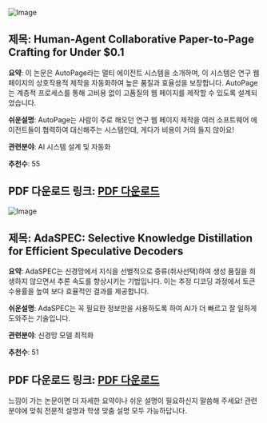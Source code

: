 ![Image](https://cdn-thumbnails.huggingface.co/social-thumbnails/papers/2510.19600.png)
## 제목: Human-Agent Collaborative Paper-to-Page Crafting for Under $0.1
**요약**: 이 논문은 AutoPage라는 멀티 에이전트 시스템을 소개하며, 이 시스템은 연구 웹 페이지의 상호작용적 제작을 자동화하여 높은 품질과 효율성을 보장합니다. AutoPage는 계층적 프로세스를 통해 고비용 없이 고품질의 웹 페이지를 제작할 수 있도록 설계되었습니다.

**쉬운설명**: AutoPage는 사람이 주로 해오던 연구 웹 페이지 제작을 여러 소프트웨어 에이전트들이 협력하여 대신해주는 시스템인데, 게다가 비용이 거의 들지 않아요!

**관련분야**: AI 시스템 설계 및 자동화

**추천수**: 55

**PDF 다운로드 링크**: [PDF 다운로드](https://arxiv.org/pdf/2510.19600)
---

![Image](https://cdn-thumbnails.huggingface.co/social-thumbnails/papers/2510.19779.png)
## 제목: AdaSPEC: Selective Knowledge Distillation for Efficient Speculative Decoders
**요약**: AdaSPEC는 신경망에서 지식을 선별적으로 증류(취사선택)하여 생성 품질을 희생하지 않으면서 추론 속도를 향상시키는 기법입니다. 이는 추정 디코딩 과정에서 토큰 수용률을 높여 보다 효율적인 결과를 제공합니다.

**쉬운설명**: AdaSPEC는 꼭 필요한 정보만을 사용하도록 하여 AI가 더 빠르고 잘 일하게 도와주는 기술입니다.

**관련분야**: 신경망 모델 최적화

**추천수**: 51

**PDF 다운로드 링크**: [PDF 다운로드](https://arxiv.org/pdf/2510.19779)
---

느낌이 가는 논문이면 더 자세한 요약이나 쉬운 설명이 필요하신지 말씀해 주세요! 관련 분야에 맞춰 전문적 설명과 학생 맞춤 설명 모두 가능하답니다.